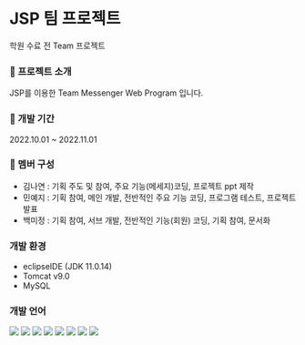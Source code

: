 # JSP 팀 프로젝트

학원 수료 전 Team 프로젝트

### :newspaper: 프로젝트 소개

JSP를 이용한 Team Messenger Web Program 입니다.

### :calendar: 개발 기간

2022.10.01 ~ 2022.11.01

### :woman: 멤버 구성
- 김나연 : 기획 주도 및 참여, 주요 기능(메세지)코딩, 프로젝트 ppt 제작 
- 민예지 : 기획 참여, 메인 개발, 전반적인 주요 기능 코딩, 프로그램 테스트, 프로젝트 발표  
- 백미정 : 기획 참여, 서브 개발, 전반적인 기능(회원) 코딩, 기획 참여, 문서화

### 개발 환경
- eclipseIDE (JDK 11.0.14)
- Tomcat v9.0
- MySQL


### 개발 언어
  <img src="https://img.shields.io/badge/html5-E34F26?style=for-the-badge&logo=html5&logoColor=white"> <img src="https://img.shields.io/badge/css-1572B6?style=for-the-badge&logo=css3&logoColor=white"> <img src="https://img.shields.io/badge/bootstrap-7952B3?style=for-the-badge&logo=bootstrap&logoColor=white"> <img src="https://img.shields.io/badge/javascript-F7DF1E?style=for-the-badge&logo=javascript&logoColor=black"> <img src="https://img.shields.io/badge/jquery-0769AD?style=for-the-badge&logo=jquery&logoColor=white"> <img src="https://img.shields.io/badge/java-007396?style=for-the-badge&logo=java&logoColor=white"> <img src="https://img.shields.io/badge/jsp-F7DF1E?style=for-the-badge&logo=java&logoColor=white"> <img src="https://img.shields.io/badge/SQL-4FC08D?style=for-the-badge&logo=java&logoColor=white"> 
